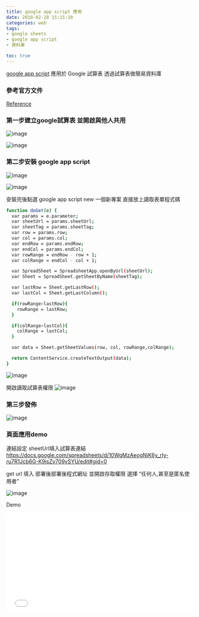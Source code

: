 ```yaml
---
title: google app script 應用
date: 2018-02-28 15:15:10
categories: web
tags: 
- google sheets
- google app script
- 資料庫

toc: true
---
```

[google app script](https://developers.google.com/apps-script/) 應用於 Google 試算表 透過試算表做簡易資料庫
<!-- more -->

### 參考官方文件
[Reference](https://developers.google.com/apps-script/reference/spreadsheet/)

### 第一步建立google試算表 並開啟與他人共用
![image](https://lh3.googleusercontent.com/lzbOqAyjQF-yqvNNHsrnMliX7DZKQ1N7ZBHjejbxx_CfpYZVVDXOQ_346hUWCACLmsc_tmXx3UssRO-Pd1meP5PSIFHB3OljnFXfD3J-DtnLitORkrpTHJXuj8nhGCR3HxRlmGPEhXr1dhgxk8mXCOCAj8lwCQ-fuj6jpvb3KILrAukTF92Yj0-_Bsj1yKKesmhQW6QnDL3hexdo6-34x3fTluKZENWt2xEk1OktatfyLQ9WDreYjQtEHMXuOhR0IgnvH31SG7YnQ_6YrxnsuqpykORU9dNgiWgyRtUDy0x-XMx874DcHsseUhfoy-0jI1smypBAJdTLPehrpzHO7y5yXaolrrh0Ma_JTVPQwODDC_hV-2TVl6AyXfyerbX-COpKlrVdqf5YeS-f1NKq85Rt9A0ACtIwPwV9Iymo3i89ufXGM5GdGyvcFu0SumhNlftyZ0sEhZAMilNVYB8x5kV1pjmFmwvq4aXZynPS-A0EzX1sWjhCy_kUklV6zLLwbOZqhqsHwqtYBEyvPAcAMwiyzATR_Hnd4p2lAmf0oLkkpBVcOdaeKQ3q14PYjoHY30vwsL3kWMaqOAqD9aTCblYSbDiGtQ2WWjtVm-U=w888-h404-no)

![image](https://lh3.googleusercontent.com/5r-tzG0aY4nj7WTP38KAexJWzGmR7FUjwNpciZMLAITYXh-kDm-N0RcO2ZtIA76eslBWp5ZUPyWb_41g4NKGy6egQmh3Ana4Dm_2LqpVx_IGoOb2RkI8PMRSMERyd9vvgN_bCQ9HUb62Y8B5-JCmadM3Tn03wcRaUqgwqunX0H4F6DBlBWl8v31yEn80gjQ8EiGxAWpR78p4S40QPjNi-EFyhcGyeKjRU6OuFIPSR5kevryt_oyuULrvW96Xjw0Xi3lLeN2sOdyZL1Zq5lDtjGH1Ks_Tm7MvWP0TJZis-nhir2raLVjcP0Gk_YgizGbEStF3pYssYJblMyCOR5Yf7dcbfZCpysXRmaErQdOP2xZPwLb4Gw4XTcVEC51kY5tVMBizcsIjbvJ1kOzljlxXBbevGBvbeebRikAoqNh9mqQw13kvzuPjEbzxnjLXMwLiQoWkOWxqNVPz3Nxze18WoInHMzHbg56svFvBZo2Qe-ZhzsTk0LxM9FZYHp_fm_KfI3x3_tmc2eFFhqZ5XoWcqVMOaCynvRZ0rddDPoxAU5mtdOO_xlmPVQvR-k85wbW8qLfPUuXZscQJnneRv2goZSTLdLCIhRcPr9KgnK0=w597-h437-no)

### 第二步安裝 google app script

![image](https://lh3.googleusercontent.com/vmwNChBDJgrz18NwDqzETpcHlkALDuhbU1Hc2qwm48A-S23jomeMgX8EE62ThGA-7XI3BJRcZKdKA6ghKHa-LR1BeLYI2V5fQMFLc6IIsgt4A-bpYnlhJBOjOouHqvITgsMz01UHpodP1ms-UJP-B2yyp6vWEanrmu7FfVyFLFCakxkcbhecVvBal9PKN-7uRhlnj8YnflKz2FEX66VT5DYUEfj5l_v4A9fcUrmx6pHo__GWzMxAZOv8klcgmgofh2kT-m8LMtZtBJchepx1DbeLLNY7vLfi3CNYOoUqMuddCVQjoDqUTlJbTa8Gl3Rvo2eV5i_wOWKKN7xJm6pwpgXHINuN1UwxV1j1UagFYL3Ve5RHuW-LURKvX4lLXVTSaSSLGcooA1ZBG8MV6IuBWhjV6KAa9ccjRdEMNeGpficRV74I1oxeLmyCFDUTMyGsa-uj6jfhTByFSxh1d3wHh6k8Vx9Aqefn7rXeyz21UIVDwNkITICu-rSrAGeekeKabn3iO5wiM4hC0KBzlLADUERNbXPUsc2Ah2eX5zmGMvmpSf90W3kzfhBz3Kw3XC61rNi-ENJVrPz6Akm6J_n1EoGJUhP202BWrYPLlMc=w667-h689-no)

![image](https://lh3.googleusercontent.com/EpYwTQCVHXy2os4AdPDRkCRnY1Y9PJCn76UGhPLA3BFCHvNuDMLIEDwYInfd8oO2vYtpEm6HN5JOQB0OljHaBClcklHv00Ze_VnTlom4W8cEUhdiNNd-lEGtWAmLcqfUobKOk8o3s6eAxWYqgp6Mbb5Mme1vEn8PRcCPs85vCTw2ctXYBHzQZJJ50RWdmBYhO7OnPlyYjcnGXrjG0hBtfVPt-NjBaZWrxSnYu7Nm3fXEqEu1OgJ79EO-X-g4yr-61PCn3ddOaB5GopbRFs3Bcda9Gs2R16jJwUUBpG77wwKIqBzTg4FXQ5UmtfpZqGesvbXjeaowzGnY_OxktGPdCsDE0rz-1fhK2_nJhEeSxp8kVGqhcZiI2JLuJLRTWwekvE2ojIzxiuCLAHkLMBJfHfaQJ88yzTc-lADxI2nU7ztHWnKefnfO_EmpSlzzRpR75QNIqTajdxf_aMDdkNHBznfXYO2cWhvGe50St0X2Zp91MRnCWPF26KPM6BuSD4fqsQMNpuqQIGIoqzJmJ3xfqY5RzxQHBIeKdGVZU9ntSV3DX8oK01w1Qz9ltLyPy5_LMVDOFkDuwPYPDS9MbYFO7dBY8-_sk-hljWxOxSM=w737-h247-no)

安裝完後點選 google app script new 一個新專案
直接放上讀取表單程式碼

``` bash
function doGet(e) {
  var params = e.parameter;
  var sheetUrl = params.sheetUrl;
  var sheetTag = params.sheetTag;
  var row = params.row;
  var col = params.col;
  var endRow = params.endRow;
  var endCol = params.endCol;
  var rowRange = endRow - row + 1;
  var colRange = endCol - col + 1;

  var SpreadSheet = SpreadsheetApp.openByUrl(sheetUrl);
  var Sheet = SpreadSheet.getSheetByName(sheetTag);

  var lastRow = Sheet.getLastRow();
  var lastCol = Sheet.getLastColumn();

  if(rowRange>lastRow){
    rowRange = lastRow;
  }

  if(colRange>lastCol){
    colRange = lastCol;
  }

  var data = Sheet.getSheetValues(row, col, rowRange,colRange);

  return ContentService.createTextOutput(data);
}
```
![image](https://lh3.googleusercontent.com/pE07qMG2YeNKyes3SqMPL4xp0UG5uEJFf_h9yGJtcYx_MdbYi3QRikI8-AcWqqTU0Ium4ROTluDafX57ZtscTjHDWmtQtBDxf1uhyCg---B6jOs18eDzqTM-SZDqhM3WOK-lxYRFuMkgU9uGM4f77rBEjblgYg6yQOOUVCDXxSTD0-Lho1CE8OPXX7L50RSyefsGwcnvbh7pLtGjMpjk809E86RD1oRTtcp4_YNv3r3LoPgkDOE3z-hBq00CuOck1Go38xFIvZX-h4AzXquzpoSUV1XCSjO0wZcrZl7kjOhK7o6RagOTmo2tlAvx4gZTgB9MK1_8Wwsh9tfMNwAOCRx0l2lcKfoBDX7Gioeb72McWbs8LWVccn-UteeyYccDI2ukw7kp-otxHz2nvM7DrvRlTzCuMhqr1NIkgvhhKxkz5Ke6lUnQ7Z_hxlhEdAS7MMt3TqMfxbZdq3bKm7Z32hN4lL7YvAY_FVAbMwvZcJwIMEffWTwLiOhwNlBqgse34zGTMAahYubVHwKxWUMXzZQQVOgt4wv8Pwedh7RkovenYjlQh3mLzg7JQls2mym9PhWY7eiYQFLUAqvN7x6IgYpFNNZlzG7EY-Z1fcg=w711-h650-no)

開啟讀取試算表權限
![image](https://lh3.googleusercontent.com/5qYsu_0PdB6hwKjHBvgrG0hgJAgmo6_Vd0qwdWqF6imPwjizvme8Xn-MJhmVy6wC3r4Q-o2H8htc_mEnHYkELc2BoyFfwOo9mVArYdMg00sQBoNEbGKbzS46-olVpgSaVmFknr7Vv7Jodh79DquN9hSrwXucku7pQ_uLPS4G2V2xFpxIsi4yoeI8HMyPx1X75t0xrLnhyb1yl6pDHQYQgxU34lm8T7tpgBgc1OIa7LQm7fqArTJg15fNp3e9v7Aequc7yJbHJt8NGOINCvmaS8GcYNCPEEpzFz2vXEilhkcBp4TwsOkw60Oe7rZGRMSgYG4_6J7Tvc0cnN28SoIpdI9LZy3QRHXNhqy4srtOH7_gDUvNLosSyvLmZlzY8TX-s_uzL7bWRuKeaMemZWQ1-00hekqaS1pAtjUMTyqdAjE5HGNb-85VJbECpzsYRL3GhrPefayJn-Jf0TriU1CJl2Au0Gy19rE8fmr2REZsEKJECzKjdZNBRIdo5QzAz67t36O-fzVBaUAd0UeYc4OOal1EqYphGoM-EqgM96e5k1GhC-W53aUtRZJVLYJcl0oGQeJ8-UrXYOt8vO-tQ7CMw-dEYZA82GVQIQ4z6bU=w416-h310-no)

### 第三步發佈

![image](https://lh3.googleusercontent.com/VdLM6dWHe9WM25ZU55VpOCzPuIAlAqDWxmkaxpW6aXNRxBSDDRoz4xqa7GU0fP_iDQyZLMnvQ3zKg4V8XVillTosAZYeb_kw9tc_HAiHGgnDO4a9e6GD1Fa7bojiHopuSYAreH2yCvHAgw7KV5n4XKprLLDAOGZ2q1nc1thqhI0ifSYU2LpyUMRs54xv7OLuTwCnQFptBSQPdaetdCLiyHDUCWVfKewrz-ZzXCp2tsj3L2OSmoimmLnOyDJcShO57st8qKr3_LXMXHgukTpJ0dHgtv3DHwHf9mV4LYQOdrRgYJ0jQX-EQUyCraGBhUm2OaxP7kzXR_Xi7oNCo19jmGYRe1h4L1jEqAMw8VvGZ0dQA73PMnU1-M7mCE5YTJHiJzQ8bapzt1sNdRQ0_bMVgI81QPycmzxclFXffOlzSq0cNQ_1B85s-FJMQAh10i8azF3WSnFKAelcPCLm2IXz-1rCN-UZjtXhw39CuCu_IolrSyR866y5MWXA_I6zCjIX6wkmoGmBQljkAOb-hYkd9oPWwHmKynguJGQzn88Jay4tMZkULgxzkvPbdszng69nGQHLgo_r6ykN2ukQKGK-_bfs0ekb7BfIRg1Usns=w627-h621-no)


### 頁面應用demo

連結設定
sheetUrl填入試算表連結
https://docs.google.com/spreadsheets/d/10WgMzAeogNjK6y_rIy-ru7R1Jcb6G-K9jsZv709vSYU/edit#gid=0

get url 填入 部署後部署後程式網址
並開啟存取權限 選擇 “任何人,甚至是匿名使用者”

![image](https://lh3.googleusercontent.com/pAU7f5pZM-GYE7UJWFhP4byWlKdKXjnGSuSR29Gk09Gu6LNX49hjR55QgSb9FGeAlsIlSm8znHCra3cfn7qt5G_gUuHNOP7cjiyB2N3UDxXiyetJKZ00GxN0D2MkQ6wJEyhn77jhXbDMhcGUiXiM9x8FuKcKUdk1qGoO53Qu1IIt1MWD4xBJzGxdrL5RJx94xYOAtwkp3KSjCiVGdpl7kHgc9VhlHYUem5aEwtA1Olnon9s7tmEe4YxXIPMnR9iMuQsQtnjEG-Fl-pj6SzzyOTAgI7wMd8SufeiCuQY4_rFLNR942chOrpJQtVQDfXz3FO0T2Zd1KVlR8K6vtzVmH5P1G5kgdGm-Dovy8Wrwh8NM6js2IYRh61XHlXsxG2kRvFvTB8ErL0yYPThGm6vYe3kQIsiaAbK76kZpEH4KoTvHI5sqj8tKhjU2J_Eh0FwHqoDom6z-XUf9DXBj71irJNjVqc0h3ARsPgdpQgwYm0QCbwfF570efNES8w-CLyMqu3IhO9OKDtRk-E_bYX_YU2QXyrrnnRYvNHJ_m5m7wcvCckyh0MlQ9EpaL_7VvqeE9iPAav_nGROjkcjUZAOqrRNcoLK_zJq34dCD5Q8=w475-h522-no)

Demo
<iframe height='265' scrolling='no' title='OQGpVr' src='//codepen.io/yuyen/embed/OQGpVr/?height=265&theme-id=0&default-tab=js,result&embed-version=2' frameborder='no' allowtransparency='true' allowfullscreen='true' style='width: 100%;'>See the Pen <a href='https://codepen.io/yuyen/pen/OQGpVr/'>OQGpVr</a> by yuyen (<a href='https://codepen.io/yuyen'>@yuyen</a>) on <a href='https://codepen.io'>CodePen</a>.
</iframe>

